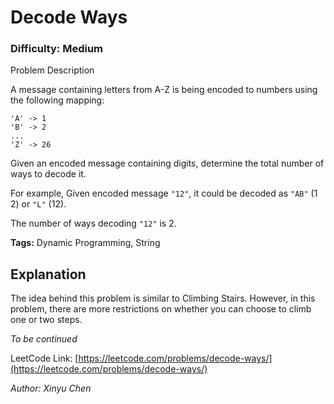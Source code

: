 # Decode Ways
### Difficulty: Medium

Problem Description

A message containing letters from A-Z is being encoded to numbers using the following mapping:
```
'A' -> 1
'B' -> 2
...
'Z' -> 26
```

Given an encoded message containing digits, determine the total number of ways to decode it.

For example,
Given encoded message `"12"`, it could be decoded as `"AB"` (1 2) or `"L"` (12).

The number of ways decoding `"12"` is 2.

**Tags:** Dynamic Programming, String

## Explanation

The idea behind this problem is similar to Climbing Stairs. However, in this problem, there are more restrictions on whether you can choose to climb one or two steps. 

*To be continued*

LeetCode Link: [https://leetcode.com/problems/decode-ways/](https://leetcode.com/problems/decode-ways/)

*Author: Xinyu Chen*
